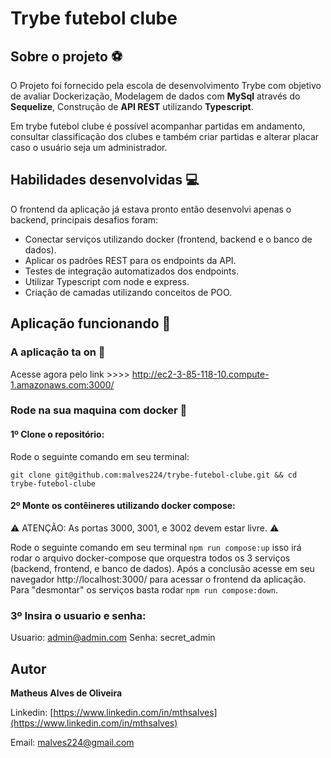 # Trybe futebol clube 

## Sobre o projeto :soccer:
O Projeto foi fornecido pela escola de desenvolvimento Trybe com objetivo de avaliar Dockerização, Modelagem de dados com **MySql** através do **Sequelize**, Construção de **API REST** utilizando **Typescript**.

Em trybe futebol clube é possível acompanhar partidas em andamento, consultar classificação dos clubes e também criar partidas e alterar placar caso o usuário seja um administrador.

## Habilidades desenvolvidas :computer:
O frontend da aplicação já estava pronto então desenvolvi apenas o backend, principais desafios foram:

 - Conectar serviços utilizando docker (frontend, backend e o banco de dados).
 - Aplicar os padrões REST para os endpoints da API.
 - Testes de integração automatizados dos endpoints.
 - Utilizar Typescript com node e express.
 - Criação de camadas utilizando conceitos de POO.

## Aplicação funcionando :rocket:

### A aplicação ta on :eyes:
Acesse agora pelo link >>>> http://ec2-3-85-118-10.compute-1.amazonaws.com:3000/

### Rode na sua maquina com docker :whale2:

#### 1º Clone o repositório:
	

Rode o seguinte comando em seu terminal:

    git clone git@github.com:malves224/trybe-futebol-clube.git && cd trybe-futebol-clube

#### 2º Monte os contêineres utilizando docker compose:
:warning: ATENÇÃO: As portas 3000, 3001, e 3002 devem estar livre. :warning:

Rode o seguinte comando em seu terminal ```npm run compose:up``` isso irá rodar o arquivo docker-compose que orquestra todos os 3 serviços (backend, frontend, e banco de dados).
Após a conclusão acesse em seu navegador http://localhost:3000/ para acessar o frontend da aplicação.
Para "desmontar" os serviços basta rodar ```npm run compose:down```.


### 3º Insira o usuario e senha:
Usuario: admin@admin.com
Senha: secret_admin

## Autor

**Matheus Alves de Oliveira**

Linkedin:  [https://www.linkedin.com/in/mthsalves](https://www.linkedin.com/in/mthsalves)

Email:  [malves224@gmail.com](mailto:malves224@gmail.com)
